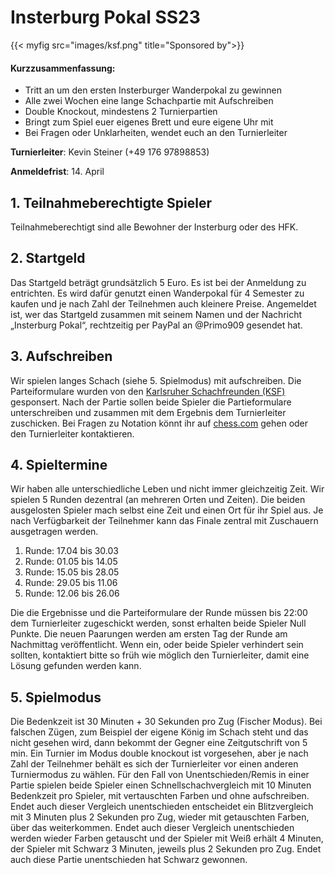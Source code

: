 # Insterburg Pokal SS23 

{{< myfig src="images/ksf.png" title="Sponsored by">}}


#### Kurzzusammenfassung:

* Tritt an um den ersten Insterburger Wanderpokal zu gewinnen
* Alle zwei Wochen eine lange Schachpartie mit Aufschreiben
* Double Knockout, mindestens 2 Turnierpartien
* Bringt zum Spiel euer eigenes Brett und eure eigene Uhr mit
* Bei Fragen oder Unklarheiten, wendet euch an den Turnierleiter

**Turnierleiter**: Kevin Steiner (+49 176 97898853)

**Anmeldefrist**: 14. April


## 1. Teilnahmeberechtigte Spieler
Teilnahmeberechtigt sind alle Bewohner der Insterburg oder des HFK.

## 2. Startgeld
Das Startgeld beträgt grundsätzlich 5 Euro. Es ist bei der Anmeldung zu entrichten. Es wird dafür genutzt einen Wanderpokal für 4 Semester zu kaufen und je nach Zahl der Teilnehmen auch kleinere Preise. Angemeldet ist, wer das Startgeld zusammen mit seinem Namen und der Nachricht „Insterburg Pokal“, rechtzeitig per PayPal an @Primo909 gesendet hat.

## 3. Aufschreiben
Wir spielen langes Schach (siehe 5. Spielmodus) mit aufschreiben. Die Parteiformulare wurden von den [Karlsruher Schachfreunden (KSF)](https://www.ksf1853.de/) gesponsert. Nach der Partie sollen beide Spieler die Partieformulare unterschreiben und zusammen mit dem Ergebnis dem Turnierleiter zuschicken. Bei Fragen zu Notation könnt ihr auf [chess.com](https://www.chess.com/de/terms/schach-notation#readalgebraic) gehen oder den Turnierleiter kontaktieren.

## 4. Spieltermine
Wir haben alle unterschiedliche Leben und nicht immer gleichzeitig Zeit. Wir spielen 5 Runden dezentral (an mehreren Orten und Zeiten). Die beiden ausgelosten Spieler mach selbst eine Zeit und einen Ort für ihr Spiel aus. Je nach Verfügbarkeit der Teilnehmer kann das Finale zentral mit Zuschauern ausgetragen werden.

1. Runde: 17.04 bis 30.03
2. Runde: 01.05 bis 14.05
3. Runde: 15.05 bis 28.05
4. Runde: 29.05 bis 11.06
5. Runde: 12.06 bis 26.06

Die die Ergebnisse und die Parteiformulare der Runde müssen bis 22:00 dem Turnierleiter zugeschickt werden, sonst erhalten beide Spieler Null Punkte. Die neuen Paarungen werden am ersten Tag der Runde am Nachmittag veröffentlicht. Wenn ein, oder beide Spieler verhindert sein sollten, kontaktiert bitte so früh wie möglich den Turnierleiter, damit eine Lösung gefunden werden kann.

## 5. Spielmodus
Die Bedenkzeit ist 30 Minuten + 30 Sekunden pro Zug (Fischer Modus). Bei falschen Zügen, zum Beispiel der eigene König im Schach steht und das nicht gesehen wird, dann bekommt der Gegner eine Zeitgutschrift von 5 min.
Ein Turnier im Modus double knockout ist vorgesehen, aber je nach Zahl der Teilnehmer behält es sich der Turnierleiter vor einen anderen Turniermodus zu wählen.
Für den Fall von Unentschieden/Remis in einer Partie spielen beide Spieler einen Schnellschachvergleich mit 10 Minuten Bedenkzeit pro Spieler, mit vertauschten Farben und ohne aufschreiben. 
Endet auch dieser Vergleich unentschieden entscheidet ein Blitzvergleich mit 3 Minuten plus 2 Sekunden pro Zug, wieder mit getauschten Farben, über das weiterkommen.
Endet auch dieser Vergleich unentschieden werden wieder Farben getauscht und der Spieler mit Weiß erhält 4 Minuten, der Spieler mit Schwarz 3 Minuten, jeweils plus 2 Sekunden pro Zug. Endet auch diese Partie unentschieden hat Schwarz gewonnen.





